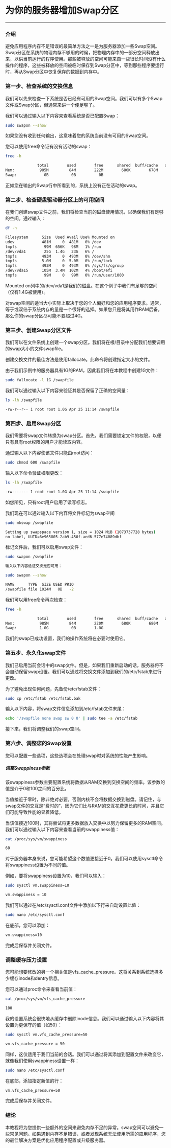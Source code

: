 # 为你的服务器增加Swap分区

------------

### 介绍

避免应用程序内存不足错误的最简单方法之一是为服务器添加一些Swap空间。Swap分区在系统的物理内存不够用的时候，把物理内存中的一部分空间释放出来，以供当前运行的程序使用。那些被释放的空间可能来自一些很长时间没有什么操作的程序，这些被释放的空间被临时保存到Swap分区中，等到那些程序要运行时，再从Swap分区中恢复保存的数据到内存中。 

### 第一步、检查系统的交换信息

我们可以先来检查一下系统是否已经有可用的Swap空间。我们可以有多个Swap文件或Swap分区，但通常来讲一个便足够了。

我们可以通过输入以下内容来查看系统是否已配置Swap：

```bash
sudo swapon --show
```

如果您没有收到任何输出，这意味着您的系统当前没有可用的Swap空间。

您可以使用free命令证有没有活动的swap：

```bash
free -h
```

```bash
              total        used        free      shared  buff/cache   available
Mem:           985M         84M        222M        680K        678M        721M
Swap:            0B          0B          0B
```
正如您在输出的Swap行中所看到的，系统上没有正在活动的swap。

### 第二步、检查硬盘驱动器分区上的可用空间
在我们创建swap文件之前，我们将检查当前的磁盘使用情况，以确保我们有足够的空间。通过输入：
```bash
df -h
```
```bash
Filesystem      Size  Used Avail Use% Mounted on
udev            481M     0  481M   0% /dev
tmpfs            99M  656K   98M   1% /run
/dev/vda1        25G  1.4G   23G   6% /
tmpfs           493M     0  493M   0% /dev/shm
tmpfs           5.0M     0  5.0M   0% /run/lock
tmpfs           493M     0  493M   0% /sys/fs/cgroup
/dev/vda15      105M  3.4M  102M   4% /boot/efi
tmpfs            99M     0   99M   0% /run/user/1000
```
Mounted on列中的/dev/vda1是我们的磁盘。在这个例子中我们有足够的空间（仅有1.4G被使用）。

对swap空间的适当大小实际上取决于您的个人偏好和您的应用程序要求。通常，等于或双倍于系统内存的量是一个很好的选择。如果您只是将其用作RAM后备，那么你的swap分区尽可能不要超过4G。

### 第三步、创建Swap分区文件
我们可以在文件系统上创建一个swap分区。我们将在根/目录中分配我们想要调用的swap大小的文件swapfile。

创建交换文件的最佳方法是使用fallocate。此命令将创建指定大小的文件。

由于我们示例中的服务器具有1G的RAM，因此我们将在本教程中创建1G文件：
```bash
sudo fallocate -l 1G /swapfile
```
我们可以通过输入以下内容来验证其是否保留了正确的空间量：
```bash
ls -lh /swapfile
```
```bash
-rw-r--r-- 1 root root 1.0G Apr 25 11:14 /swapfile
```
### 第四步、启用Swap分区
我们需要将swap文件转换为swap分区。首先，我们需要锁定文件的权限，以便只有具有root权限的用户才能读取内容。

通过输入以下内容使该文件只能由root访问：
```bash
sudo chmod 600 /swapfile
```
输入以下命令验证权限更改：
```bash
ls -lh /swapfile
```
```bash
-rw------- 1 root root 1.0G Apr 25 11:14 /swapfile
```
如您所见，只有root用户启用了读写标志。

我们现在可以通过输入以下内容将文件标记为swap空间
```bash
sudo mkswap /swapfile
```
```bash
Setting up swapspace version 1, size = 1024 MiB (1073737728 bytes)
no label, UUID=6e965805-2ab9-450f-aed6-577e74089dbf
```
标记文件后，我们可以启用swap文件：
```bash
sudo swapon /swapfile
```
```bash
输入以下内容验证交换是否可用：
```
```bash
sudo swapon --show
```
```bash
NAME      TYPE  SIZE USED PRIO
/swapfile file 1024M   0B   -2
```
我们可以用free命令再次检查：
```bash
free -h
```
```bash
              total        used        free      shared  buff/cache   available
Mem:           985M         84M        220M        680K        680M        722M
Swap:          1.0G          0B        1.0G
```
我们的swap已成功设置，我们的操作系统将在必要时使用它。
### 第五步、永久化swap文件
我们已启用当前会话中的swap文件。但是，如果我们重新启动的话，服务器将不会自动保留swap设置。我们可以通过将交换文件添加到我们的/etc/fstab来进行更改。

为了避免出现任何问题，先备份/etc/fstab文件：
```bash
sudo cp /etc/fstab /etc/fstab.bak
```
输入以下内容，将swap文件信息添加到/etc/fstab文件末尾：
```bash
echo '/swapfile none swap sw 0 0' | sudo tee -a /etc/fstab
```
接下来，我们将调整我们的swap空间。
### 第六步、调整您的Swap设置
您可以配置一些选项，这些选项会在处理swap时对系统的性能产生影响。
##### 调整Swappiness参数
该swappiness参数主要配置系统将数据从RAM交换到交换空间的频率。该参数的值是介于0和100之间的百分比。

当值接近于零时，除非绝对必要，否则内核不会将数据交换到磁盘。请记住，与swap文件的交互是“费时的”，因为它们比与RAM的交互花费更长的时间，并且它们可能导致性能的显着降低。

当该值接近100时，其将尝试将更多数据放入交换中以努力保留更多的RAM空间。我们可以通过输入以下内容来查看当前的swappiness值：
```bash
cat /proc/sys/vm/swappiness
```
```bash
60
```
对于服务器本身来说，您可能希望这个数值更接近于0。我们可以使用sysctl命令将swappiness设置为不同的值。

例如，要将swappiness设置为10，我们可以输入：
```bash
sudo sysctl vm.swappiness=10
```
```bash
vm.swappiness = 10
```
我们可以通过在/etc/sysctl.conf文件中添加以下行来自动设置此值：
```bash
sudo nano /etc/sysctl.conf
```
在底部，您可以添加：
```bash
vm.swappiness=10
```
完成后保存并关闭文件。
### 调整缓存压力设置
您可能想要修改的另一个相关值是vfs_cache_pressure。这将关系到系统选择多少缓存inode和dentry信息。

您可以通过proc命令来查看当前值：
```bash
cat /proc/sys/vm/vfs_cache_pressure
```
```bash
100
```
我的设置系统会很快地从缓存中删除inode信息。我们可以通过输入以下内容将其设置为更保守的值（如50）：
```bash
sudo sysctl vm.vfs_cache_pressure=50
```
```bash
vm.vfs_cache_pressure = 50
```
同样，这仅适用于我们当前的会话。我们可以通过将其添加到配置文件来改变它，就像我们使用swappiness设置一样：
```bash
sudo nano /etc/sysctl.conf
```
在底部，添加指定新值的行：
```bash
vm.vfs_cache_pressure=50
```
完成后保存并关闭文件。
### 结论
本教程将为您提供一些额外的空间来避免内存不足的异常。swap空间可以避免一些常见问题。如果遇到内存不足错误，或者发现系统无法使用所需的应用程序，您的最佳解决方案是优化应用程序配置或升级服务器。